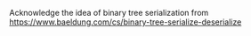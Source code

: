 Acknowledge the idea of binary tree serialization from https://www.baeldung.com/cs/binary-tree-serialize-deserialize